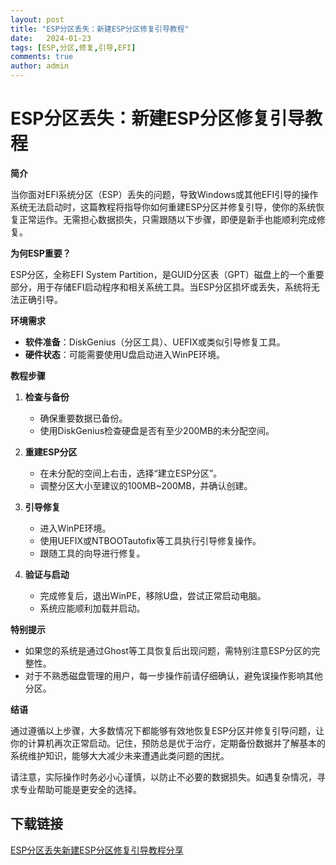 ```yaml
---
layout: post
title: "ESP分区丢失：新建ESP分区修复引导教程"
date:   2024-01-23
tags: [ESP,分区,修复,引导,EFI]
comments: true
author: admin
---
```

# ESP分区丢失：新建ESP分区修复引导教程

**简介**

当你面对EFI系统分区（ESP）丢失的问题，导致Windows或其他EFI引导的操作系统无法启动时，这篇教程将指导你如何重建ESP分区并修复引导，使你的系统恢复正常运作。无需担心数据损失，只需跟随以下步骤，即便是新手也能顺利完成修复。

**为何ESP重要？**

ESP分区，全称EFI System Partition，是GUID分区表（GPT）磁盘上的一个重要部分，用于存储EFI启动程序和相关系统工具。当ESP分区损坏或丢失，系统将无法正确引导。

**环境需求**

- **软件准备**：DiskGenius（分区工具）、UEFIX或类似引导修复工具。
- **硬件状态**：可能需要使用U盘启动进入WinPE环境。

**教程步骤**

1. **检查与备份**
   - 确保重要数据已备份。
   - 使用DiskGenius检查硬盘是否有至少200MB的未分配空间。

2. **重建ESP分区**
   - 在未分配的空间上右击，选择“建立ESP分区”。
   - 调整分区大小至建议的100MB~200MB，并确认创建。
   
3. **引导修复**
   - 进入WinPE环境。
   - 使用UEFIX或NTBOOTautofix等工具执行引导修复操作。
   - 跟随工具的向导进行修复。

4. **验证与启动**
   - 完成修复后，退出WinPE，移除U盘，尝试正常启动电脑。
   - 系统应能顺利加载并启动。

**特别提示**

- 如果您的系统是通过Ghost等工具恢复后出现问题，需特别注意ESP分区的完整性。
- 对于不熟悉磁盘管理的用户，每一步操作前请仔细确认，避免误操作影响其他分区。

**结语**

通过遵循以上步骤，大多数情况下都能够有效地恢复ESP分区并修复引导问题，让你的计算机再次正常启动。记住，预防总是优于治疗，定期备份数据并了解基本的系统维护知识，能够大大减少未来遭遇此类问题的困扰。

请注意，实际操作时务必小心谨慎，以防止不必要的数据损失。如遇复杂情况，寻求专业帮助可能是更安全的选择。

## 下载链接

[ESP分区丢失新建ESP分区修复引导教程分享](https://pan.quark.cn/s/5d4c1d40b67b)